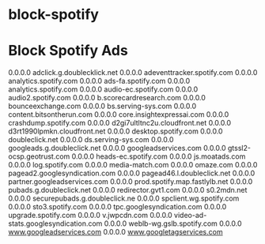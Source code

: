 # block-spotify
# Block Spotify Ads
0.0.0.0 adclick.g.doublecklick.net
0.0.0.0 adeventtracker.spotify.com
0.0.0.0 analytics.spotify.com
0.0.0.0 ads-fa.spotify.com
0.0.0.0 analytics.spotify.com
0.0.0.0 audio-ec.spotify.com
0.0.0.0 audio2.spotify.com
0.0.0.0 b.scorecardresearch.com
0.0.0.0 bounceexchange.com
0.0.0.0 bs.serving-sys.com
0.0.0.0 content.bitsontherun.com
0.0.0.0 core.insightexpressai.com
0.0.0.0 crashdump.spotify.com
0.0.0.0 d2gi7ultltnc2u.cloudfront.net
0.0.0.0 d3rt1990lpmkn.cloudfront.net
0.0.0.0 desktop.spotify.com
0.0.0.0 doubleclick.net
0.0.0.0 ds.serving-sys.com
0.0.0.0 googleads.g.doubleclick.net
0.0.0.0 googleadservices.com
0.0.0.0 gtssl2-ocsp.geotrust.com
0.0.0.0 heads-ec.spotify.com
0.0.0.0 js.moatads.com
0.0.0.0 log.spotify.com
0.0.0.0 media-match.com
0.0.0.0 omaze.com
0.0.0.0 pagead2.googlesyndication.com
0.0.0.0 pagead46.l.doubleclick.net
0.0.0.0 partner.googleadservices.com
0.0.0.0 prod.spotify.map.fastlylb.net
0.0.0.0 pubads.g.doubleclick.net
0.0.0.0 redirector.gvt1.com
0.0.0.0 s0.2mdn.net
0.0.0.0 securepubads.g.doubleclick.ne
0.0.0.0 spclient.wg.spotify.com
0.0.0.0 sto3.spotify.com
0.0.0.0 tpc.googlesyndication.com
0.0.0.0 upgrade.spotify.com
0.0.0.0 v.jwpcdn.com
0.0.0.0 video-ad-stats.googlesyndication.com
0.0.0.0 weblb-wg.gslb.spotify.com
0.0.0.0 www.googleadservices.com
0.0.0.0 www.googletagservices.com
